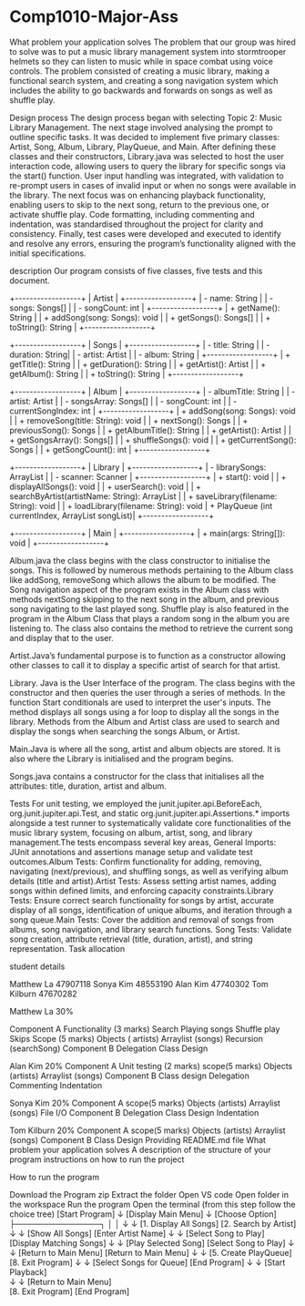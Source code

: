 # Comp1010-Major-Ass
What problem your application solves
The problem that our group was hired to solve was to put a music library management system into stormtrooper helmets so they can listen to music while in space combat  using voice controls. The problem consisted of creating a music library, making a functional search system, and creating a song navigation system which includes the ability to go backwards and forwards on songs as well as shuffle play. 

Design process 
The design process began with selecting Topic 2: Music Library Management. The next stage involved analysing the prompt to outline specific tasks. It was decided to implement five primary classes: Artist, Song, Album, Library, PlayQueue, and Main. After defining these classes and their constructors, Library.java was selected to host the user interaction code, allowing users to query the library for specific songs via the start() function. User input handling was integrated, with validation to re-prompt users in cases of invalid input or when no songs were available in the library. The next focus was on enhancing playback functionality, enabling users to skip to the next song, return to the previous one, or activate shuffle play. Code formatting, including commenting and indentation, was standardised throughout the project for clarity and consistency. Finally, test cases were developed and executed to identify and resolve any errors, ensuring the program’s functionality aligned with the initial specifications.

description 
Our program consists of five classes, five tests and this document. 

+------------------+
|      Artist      |
+------------------+
| - name: String   |
| - songs: Songs[] |
| - songCount: int |
+------------------+
| + getName(): String |
| + addSong(song: Songs): void |
| + getSongs(): Songs[] |
| + toString(): String |
+------------------+

+------------------+
|      Songs       |
+------------------+
| - title: String  |
| - duration: String|
| - artist: Artist  |
| - album: String   |
+------------------+
| + getTitle(): String |
| + getDuration(): String |
| + getArtist(): Artist |
| + getAlbum(): String |
| + toString(): String |
+------------------+

+------------------+
|      Album       |
+------------------+
| - albumTitle: String |
| - artist: Artist      |
| - songsArray: Songs[] |
| - songCount: int      |
| - currentSongIndex: int |
+------------------+
| + addSong(song: Songs): void |
| + removeSong(title: String): void |
| + nextSong(): Songs |
| + previousSong(): Songs |
| + getAlbumTitle(): String |
| + getArtist(): Artist |
| + getSongsArray(): Songs[] |
| + shuffleSongs(): void |
| + getCurrentSong(): Songs |
| + getSongCount(): int |
+------------------+

+------------------+
|      Library     |
+------------------+
| - librarySongs: ArrayList<Songs> |
| - scanner: Scanner |
+------------------+
| + start(): void |
| + displayAllSongs(): void |
| + userSearch(): void |
| + searchByArtist(artistName: String): ArrayList<Songs> |
| + saveLibrary(filename: String): void |
| + loadLibrary(filename: String): void
| + PlayQueue (int currentIndex, ArrayList<Songs> songList)|
+------------------+

+------------------+
|      Main        |
+------------------+
| + main(args: String[]): void |
+------------------+


 Album.java the class begins with the class constructor to initialise the songs. This is followed by numerous methods pertaining to the Album class like addSong, removeSong which allows the album to be modified. The Song navigation aspect of the program exists in the Album class with methods nextSong skipping to the next song in the album, and previous song navigating to the last played song. Shuffle play is also featured in the program in the Album Class that plays a random song in the album you are listening to. The class also contains the method to retrieve the current song and display that to the user.

Artist.Java’s fundamental purpose is to function as a constructor allowing other classes to call it to display a specific artist of search for that artist. 

Library. Java is the User Interface of the program. The class begins with the constructor and then queries the user through a series of methods. In the function Start conditionals are used to interpret the user's inputs. The method displays all songs using a for loop to display all the songs in the library. Methods from the Album and Artist class are used to search and display the songs when searching the songs Album, or Artist. 

Main.Java is where all the song, artist and album objects are stored. It is also where the Library is initialised and the program begins. 

Songs.java contains a constructor for the class that initialises all the attributes: title, duration, artist and album. 

Tests 
For unit testing, we employed the junit.jupiter.api.BeforeEach, org.junit.jupiter.api.Test, and static org.junit.jupiter.api.Assertions.* imports alongside a test runner to systematically validate core functionalities of the music library system, focusing on album, artist, song, and library management.The tests encompass several key areas, General Imports: JUnit annotations and assertions manage setup and validate test outcomes.Album Tests: Confirm functionality for adding, removing, navigating (next/previous), and shuffling songs, as well as verifying album details (title and artist).Artist Tests: Assess setting artist names, adding songs within defined limits, and enforcing capacity constraints.Library Tests: Ensure correct search functionality for songs by artist, accurate display of all songs, identification of unique albums, and iteration through a song queue.Main Tests: Cover the addition and removal of songs from albums, song navigation, and library search functions. Song Tests: Validate song creation, attribute retrieval (title, duration, artist), and string representation.
Task allocation 

student details 

Matthew La 47907118
Sonya Kim 48553190
Alan Kim 47740302
Tom Kilburn 47670282

Matthew La 30%

Component A
Functionality (3 marks)
Search 
Playing songs 
Shuffle play 
Skips 
Scope (5 marks)
Objects ( artists)
Arraylist (songs)
Recursion (searchSong)
Component B
Delegation
Class Design

Alan Kim 20%
Component A
Unit testing (2 marks)
scope(5 marks)
Objects (artists)
Arraylist (songs)
Component B
Class design 
Delegation 
Commenting
Indentation 

Sonya Kim 20%
Component A
scope(5 marks)
Objects (artists)
Arraylist (songs)
File I/O
Component B
Delegation
Class Design
Indentation 

Tom Kilburn 20%
Component A
scope(5 marks)
Objects (artists)
Arraylist (songs)
Component B
Class Design
Providing README.md file 
What problem your application solves
A description of the structure of your program
instructions on how to run the project

How to run the program

Download the Program zip 
Extract the folder 
Open VS code 
Open folder in the workspace 
Run the program
Open the terminal 
(from this step follow the choice tree)
[Start Program]
       ↓
[Display Main Menu]
       ↓
[Choose Option]
       ├───────────────┐
       │               │
       ↓               ↓
[1. Display All Songs]  [2. Search by Artist]
       ↓                       ↓
[Show All Songs]       [Enter Artist Name]
       ↓                       ↓
[Select Song to Play]   [Display Matching Songs]
       ↓                       ↓
[Play Selected Song]     [Select Song to Play]
       ↓                       ↓
[Return to Main Menu]   [Return to Main Menu]
       ↓                       ↓
[5. Create PlayQueue]    [8. Exit Program]
       ↓                       ↓
[Select Songs for Queue]  [End Program]
       ↓                       ↓
[Start Playback]          
       ↓                       ↓
[Return to Main Menu]                      
[8. Exit Program]
 [End Program]
